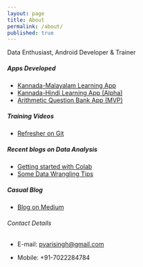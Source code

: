 ```yaml
---
layout: page
title: About
permalink: /about/
published: true
---
```


Data Enthusiast, Android Developer & Trainer

##### Apps Developed
* [Kannada-Malayalam Learning App](https://play.google.com/store/apps/details?id=com.pyari.secondquadrant.kannada)
* [Kannada-Hindi Learning App (Alpha)](https://play.google.com/store/apps/details?id=com.pyari.secondquadrant.kannadahindi)
* [Arithmetic Question Bank App (MVP)](https://www.youtube.com/watch?v=amO29ncI4Kk)

##### Training Videos
* [Refresher on Git](https://www.youtube.com/playlist?list=PL3nqqqYq7BxAmz5jzodaMdiGH9K3y29zQ) 

##### Recent blogs on Data Analysis
* [Getting started with Colab](https://pyarisinghk.github.io/Getting-Started-With-Google-Colab/)
* [Some Data Wrangling Tips](https://pyarisinghk.github.io/Data-Wrangling-Tips/)

##### Casual Blog
* [Blog on Medium](https://medium.com/@pyarisingh)

###### Contact Details

* E-mail: [pyarisingh@gmail.com](mailto:pyarisingh@gmail.com)

* Mobile: +91-7022284784
